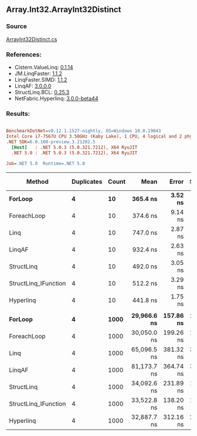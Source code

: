 ﻿## Array.Int32.ArrayInt32Distinct

### Source
[ArrayInt32Distinct.cs](../LinqBenchmarks/Array/Int32/ArrayInt32Distinct.cs)

### References:
- Cistern.ValueLinq: [0.1.14](https://www.nuget.org/packages/Cistern.ValueLinq/0.1.14)
- JM.LinqFaster: [1.1.2](https://www.nuget.org/packages/JM.LinqFaster/1.1.2)
- LinqFaster.SIMD: [1.1.2](https://www.nuget.org/packages/LinqFaster.SIMD/1.0.3)
- LinqAF: [3.0.0.0](https://www.nuget.org/packages/LinqAF/3.0.0.0)
- StructLinq.BCL: [0.25.3](https://www.nuget.org/packages/StructLinq.BCL/0.25.3)
- NetFabric.Hyperlinq: [3.0.0-beta44](https://www.nuget.org/packages/NetFabric.Hyperlinq/3.0.0-beta44)

### Results:
``` ini

BenchmarkDotNet=v0.12.1.1527-nightly, OS=Windows 10.0.19043
Intel Core i7-7567U CPU 3.50GHz (Kaby Lake), 1 CPU, 4 logical and 2 physical cores
.NET SDK=6.0.100-preview.3.21202.5
  [Host]   : .NET 5.0.3 (5.0.321.7212), X64 RyuJIT
  .NET 5.0 : .NET 5.0.3 (5.0.321.7212), X64 RyuJIT

Job=.NET 5.0  Runtime=.NET 5.0  

```
|               Method | Duplicates | Count |        Mean |     Error |    StdDev |      Median | Ratio | RatioSD |   Gen 0 | Gen 1 | Gen 2 | Allocated |
|--------------------- |----------- |------ |------------:|----------:|----------:|------------:|------:|--------:|--------:|------:|------:|----------:|
|              **ForLoop** |          **4** |    **10** |    **365.4 ns** |   **3.52 ns** |   **2.75 ns** |    **365.0 ns** |  **1.00** |    **0.00** |  **0.3209** |     **-** |     **-** |     **672 B** |
|          ForeachLoop |          4 |    10 |    374.6 ns |   9.14 ns |  25.48 ns |    361.1 ns |  1.13 |    0.07 |  0.3209 |     - |     - |     672 B |
|                 Linq |          4 |    10 |    747.0 ns |   2.87 ns |   2.24 ns |    747.3 ns |  2.04 |    0.02 |  0.2899 |     - |     - |     608 B |
|               LinqAF |          4 |    10 |    932.4 ns |   2.63 ns |   2.46 ns |    932.1 ns |  2.55 |    0.02 |  0.6189 |     - |     - |   1,296 B |
|           StructLinq |          4 |    10 |    492.0 ns |   3.05 ns |   2.54 ns |    491.1 ns |  1.35 |    0.01 |  0.0153 |     - |     - |      32 B |
| StructLinq_IFunction |          4 |    10 |    512.2 ns |   3.29 ns |   2.92 ns |    511.9 ns |  1.40 |    0.01 |       - |     - |     - |         - |
|            Hyperlinq |          4 |    10 |    441.8 ns |   1.75 ns |   1.55 ns |    441.6 ns |  1.21 |    0.01 |       - |     - |     - |         - |
|                      |            |       |             |           |           |             |       |         |         |       |       |           |
|              **ForLoop** |          **4** |  **1000** | **29,966.6 ns** | **157.86 ns** | **139.93 ns** | **29,988.1 ns** |  **1.00** |    **0.00** | **27.7710** |     **-** |     **-** |  **58,672 B** |
|          ForeachLoop |          4 |  1000 | 30,050.0 ns | 199.26 ns | 186.39 ns | 29,999.9 ns |  1.00 |    0.01 | 27.7710 |     - |     - |  58,672 B |
|                 Linq |          4 |  1000 | 65,096.5 ns | 381.32 ns | 356.68 ns | 65,092.8 ns |  2.17 |    0.02 | 15.7471 |     - |     - |  33,104 B |
|               LinqAF |          4 |  1000 | 81,173.7 ns | 364.74 ns | 341.18 ns | 81,244.8 ns |  2.71 |    0.02 | 53.9551 |     - |     - | 113,184 B |
|           StructLinq |          4 |  1000 | 34,092.6 ns | 231.89 ns | 181.05 ns | 34,148.4 ns |  1.14 |    0.01 |       - |     - |     - |      32 B |
| StructLinq_IFunction |          4 |  1000 | 33,522.8 ns | 138.20 ns | 129.27 ns | 33,527.8 ns |  1.12 |    0.01 |       - |     - |     - |         - |
|            Hyperlinq |          4 |  1000 | 32,887.7 ns | 312.16 ns | 276.72 ns | 32,843.7 ns |  1.10 |    0.01 |       - |     - |     - |         - |
